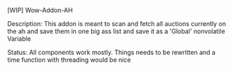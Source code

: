 [WIP] Wow-Addon-AH

Description:
This addon is meant to scan and fetch all auctions 
currently on the ah
and save them in one big ass list and save it as a 'Global' nonvolatile Variable

Status:
All components work mostly.
Things needs to be rewritten and a time function with threading would be nice
